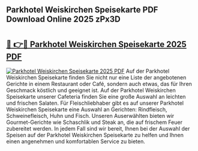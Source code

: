 ## Parkhotel Weiskirchen Speisekarte PDF Download Online 2025 zPx3D

# <h2><a href="http://gc83av.nevu.top/?p=Parkhotel+Weiskirchen+Speisekarte">🔗 👉🔴 Parkhotel Weiskirchen Speisekarte 2025 PDF</a></h2>

[![Parkhotel Weiskirchen Speisekarte 2025 PDF](https://i.imgur.com/dBaPXMq.png)](http://gc83av.nevu.top/?p=Parkhotel+Weiskirchen+Speisekarte)
Auf der Parkhotel Weiskirchen Speisekarte finden Sie nicht nur eine Liste der angebotenen Gerichte in einem Restaurant oder Café, sondern auch etwas, das für Ihren Geschmack köstlich und geeignet ist. Auf der Parkhotel Weiskirchen Speisekarte unserer Cafeteria finden Sie eine große Auswahl an leichten und frischen Salaten. Für Fleischliebhaber gibt es auf unserer Parkhotel Weiskirchen Speisekarte eine Auswahl an Gerichten: Rindfleisch, Schweinefleisch, Huhn und Fisch. Unseren Auserwählten bieten wir Gourmet-Gerichte wie Schaschlik und Steak an, die auf frischem Feuer zubereitet werden. In jedem Fall sind wir bereit, Ihnen bei der Auswahl der Speisen auf der Parkhotel Weiskirchen Speisekarte zu helfen und Ihnen einen angenehmen und komfortablen Service zu bieten.
